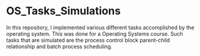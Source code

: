 # OS_Tasks_Simulations
In this repository, I implemented various different tasks accomplished by the operating system. This was done for a Operating Systems course. Such tasks that are simulated are the process control block parent-child relationship and batch process scheduling.
